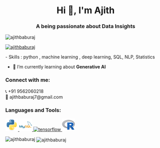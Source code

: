 <h1 align="center">Hi 👋, I'm Ajith</h1>
<h3 align="center">A being passionate about Data Insights</h3>

<p align="left"> 
  <img src="https://komarev.com/ghpvc/?username=ajithbaburaj&label=Profile%20views&color=0e75b6&style=flat" alt="ajithbaburaj" /> 
</p>

<p align="left"> 
  <a href="https://github.com/ryo-ma/github-profile-trophy">
    <img src="https://github-profile-trophy.vercel.app/?username=ajithbaburaj" alt="ajithbaburaj" />
  </a> 
</p>
- Skills : python , machine learning , deep learning, SQL, NLP, Statistics


- 🔭 I’m currently learning about **Generative AI**

<h3 align="left">Connect with me:</h3>
<p align="left">
  📞 +91 9562060218<br>
  📧 ajithbaburaj7@gmail.com
</p>

<h3 align="left">Languages and Tools:</h3>
<p align="left">
  <a href="https://www.python.org/" target="_blank" rel="noreferrer"> 
    <img src="https://raw.githubusercontent.com/devicons/devicon/master/icons/python/python-original.svg" alt="python" width="40" height="40"/> 
  </a>
  <a href="https://www.mysql.com/" target="_blank" rel="noreferrer"> 
    <img src="https://raw.githubusercontent.com/devicons/devicon/master/icons/mysql/mysql-original-wordmark.svg" alt="mysql" width="40" height="40"/> 
  </a> 
  <a href="https://www.tensorflow.org" target="_blank" rel="noreferrer"> 
    <img src="https://www.vectorlogo.zone/logos/tensorflow/tensorflow-icon.svg" alt="tensorflow" width="40" height="40"/> 
  </a>
  <a href="https://www.r-project.org/" target="_blank" rel="noreferrer"> 
    <img src="https://raw.githubusercontent.com/devicons/devicon/master/icons/r/r-original.svg" alt="r" width="40" height="40"/> 
  </a>
</p>

<p>
  <img align="left" src="https://github-readme-stats.vercel.app/api/top-langs?username=ajithbaburaj&show_icons=true&locale=en&layout=compact" alt="ajithbaburaj" />
</p>

<p>
  &nbsp;<img align="center" src="https://github-readme-stats.vercel.app/api?username=ajithbaburaj&show_icons=true&locale=en" alt="ajithbaburaj" />
</p>

